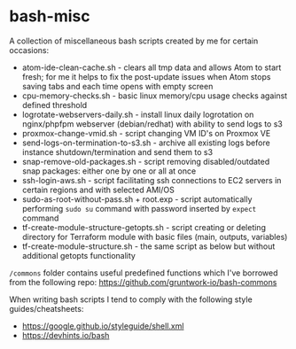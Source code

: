 # bash-misc
A collection of miscellaneous bash scripts created by me for certain occasions:
* atom-ide-clean-cache.sh - clears all tmp data and allows Atom to start fresh; for me it helps to fix the post-update issues when Atom stops saving tabs and each time opens with empty screen
* cpu-memory-checks.sh - basic linux memory/cpu usage checks against defined threshold
* logrotate-webservers-daily.sh - install linux daily logrotation on nginx/phpfpm webserver (debian/redhat) with ability to send logs to s3
* proxmox-change-vmid.sh - script changing VM ID's on Proxmox VE
* send-logs-on-termination-to-s3.sh - archive all existing logs before instance shutdown/termination and send them to s3
* snap-remove-old-packages.sh - script removing disabled/outdated snap packages: either one by one or all at once
* ssh-login-aws.sh - script facilitating ssh connections to EC2 servers in certain regions and with selected AMI/OS
* sudo-as-root-without-pass.sh + root.exp - script automatically performing `sudo su` command with password inserted by `expect` command
* tf-create-module-structure-getopts.sh - script creating or deleting directory for Terraform module with basic files (main, outputs, variables)
* tf-create-module-structure.sh - the same script as below but without additional getopts functionality

`/commons` folder contains useful predefined functions which I've borrowed from the following repo: https://github.com/gruntwork-io/bash-commons

When writing bash scripts I tend to comply with the following style guides/cheatsheets:
* https://google.github.io/styleguide/shell.xml
* https://devhints.io/bash
